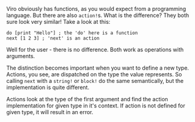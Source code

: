

Viro obviously has functions, as you would expect from a programming language. But there are also `action!`s. What is the difference? 
They both sure look very similar! Take a look at this:

```viro
do [print "Hello"] ; the 'do' here is a function
next [1 2 3] ; 'next' is an action
```

Well for the user - there is no difference. Both work as operations with arguments.

The distinction becomes important when you want to define a new type. Actions, you see, are dispatched on the type the value represents.
So calling `next` with a `string!` or `block!` do the same semantically, but the implementation is quite different.

Actions look at the type of the first argument and find the action implementation for given type in it's context. If action is not
defined for given type, it will result in an error.
